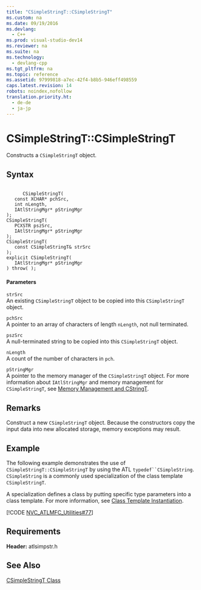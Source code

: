 ```yaml
---
title: "CSimpleStringT::CSimpleStringT"
ms.custom: na
ms.date: 09/19/2016
ms.devlang: 
  - C++
ms.prod: visual-studio-dev14
ms.reviewer: na
ms.suite: na
ms.technology: 
  - devlang-cpp
ms.tgt_pltfrm: na
ms.topic: reference
ms.assetid: 97999818-a7ec-42f4-b8b5-946eff498559
caps.latest.revision: 14
robots: noindex,nofollow
translation.priority.ht: 
  - de-de
  - ja-jp
---
```

# CSimpleStringT::CSimpleStringT
Constructs a `CSimpleStringT` object.  
  
## Syntax  
  
```  
  
      CSimpleStringT(  
   const XCHAR* pchSrc,  
   int nLength,  
   IAtlStringMgr* pStringMgr  
);  
CSimpleStringT(  
   PCXSTR pszSrc,  
   IAtlStringMgr* pStringMgr  
);  
CSimpleStringT(  
   const CSimpleStringT& strSrc   
);  
explicit CSimpleStringT(  
   IAtlStringMgr* pStringMgr  
) throw( );  
```  
  
#### Parameters  
 `strSrc`  
 An existing `CSimpleStringT` object to be copied into this `CSimpleStringT` object.  
  
 `pchSrc`  
 A pointer to an array of characters of length `nLength`, not null terminated.  
  
 `pszSrc`  
 A null-terminated string to be copied into this `CSimpleStringT` object.  
  
 `nLength`  
 A count of the number of characters in `pch`.  
  
 `pStringMgr`  
 A pointer to the memory manager of the `CSimpleStringT` object. For more information about `IAtlStringMgr` and memory management for `CSimpleStringT`, see [Memory Management and CStringT](../vs140/Memory-Management-with-CStringT.md).  
  
## Remarks  
 Construct a new `CSimpleStringT` object. Because the constructors copy the input data into new allocated storage, memory exceptions may result.  
  
## Example  
 The following example demonstrates the use of `CSimpleStringT::CSimpleStringT` by using the ATL `typedef``CSimpleString`. `CSimpleString` is a commonly used specialization of the class template `CSimpleStringT`.  
  
 A specialization defines a class by putting specific type parameters into a class template. For more information, see [Class Template Instantiation](../vs140/Class-Template-Instantiation.md).  
  
 [!CODE [NVC_ATLMFC_Utilities#77](../CodeSnippet/VS_Snippets_Cpp/NVC_ATLMFC_Utilities#77)]  
  
## Requirements  
 **Header:** atlsimpstr.h  
  
## See Also  
 [CSimpleStringT Class](../vs140/CSimpleStringT-Class.md)